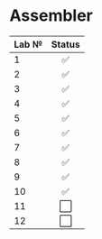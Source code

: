 # Assembler

| Lab № | Status |
|:------|:-----:|
| 1 | :white_check_mark: |
| 2 | :white_check_mark: |
| 3 | :white_check_mark: |
| 4 | :white_check_mark: |
| 5 | :white_check_mark: |
| 6 | :white_check_mark: |
| 7 | :white_check_mark: |
| 8 | :white_check_mark: |
| 9 | :white_check_mark:|
| 10 | :white_check_mark: |
| 11 | :white_large_square: |
| 12 | :white_large_square: |
